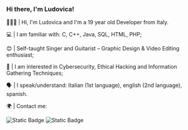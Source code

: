 ### Hi there, I'm Ludovica!

🙋🏻‍♀️ |  Hi, I'm Ludovica and I'm a 19 year old Developer from Italy.

💻 |  I am familiar with: C, C++, Java, SQL, HTML, PHP;

😊 |  Self-taught Singer and Guitarist – Graphic Design & Video Editing enthusiast;

👾 |  I am interested in Cybersecurity, Ethical Hacking and Information Gathering Techniques;

🗣️ |  I speak/understand: Italian (1st language), english (2nd language), spanish.

🌍 |  Contact me:

![Static Badge](https://img.shields.io/badge/My%20Email-white?style=for-the-badge&logo=protonmail&logoColor=%238675A9&link=mailto%3Aludo_sec%40protonmail.com)
![Static Badge](https://img.shields.io/badge/My%20Discord%20Server-white?style=for-the-badge&logo=discord&logoColor=%238675A9&link=https%3A%2F%2Fdiscord.gg%2FQHPHEgZas7)






<!--
**LudovicaPangrazio/LudovicaPangrazio** is a ✨ _special_ ✨ repository because its `README.md` (this file) appears on your GitHub profile.

Here are some ideas to get you started:

- 🔭 I’m currently working on ...
- 🌱 I’m currently learning ...
- 👯 I’m looking to collaborate on ...
- 🤔 I’m looking for help with ...
- 💬 Ask me about ...
- 📫 How to reach me: ...
- 😄 Pronouns: ...
- ⚡ Fun fact: ...
-->

